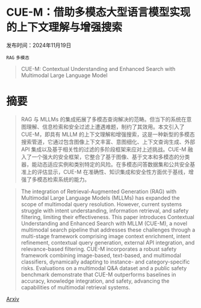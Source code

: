 # CUE-M：借助多模态大型语言模型实现的上下文理解与增强搜索

发布时间：2024年11月19日

`RAG` `多模态`

> CUE-M: Contextual Understanding and Enhanced Search with Multimodal Large Language Model

# 摘要

> RAG 与 MLLMs 的集成拓展了多模态查询解决的范畴。但当下的系统在意图理解、信息检索和安全过滤上遭遇难题，制约了其效用。本文引入了 CUE-M，即具有 MLLM 的上下文理解和增强搜索，这是一种新型的多模态搜索管道，它通过包含图像上下文丰富、意图细化、上下文查询生成、外部 API 集成以及基于相关性的过滤的多阶段框架来应对上述挑战。CUE-M 融入了一个强大的安全框架，它整合了基于图像、基于文本和多模态的分类器，能动态适应实例和类别特定的风险。在多模态问答数据集和公共安全基准上的评估显示，CUE-M 在准确性、知识集成和安全性方面优于基线，增强了多模态检索系统的能力。

> The integration of Retrieval-Augmented Generation (RAG) with Multimodal Large Language Models (MLLMs) has expanded the scope of multimodal query resolution. However, current systems struggle with intent understanding, information retrieval, and safety filtering, limiting their effectiveness. This paper introduces Contextual Understanding and Enhanced Search with MLLM (CUE-M), a novel multimodal search pipeline that addresses these challenges through a multi-stage framework comprising image context enrichment, intent refinement, contextual query generation, external API integration, and relevance-based filtering. CUE-M incorporates a robust safety framework combining image-based, text-based, and multimodal classifiers, dynamically adapting to instance- and category-specific risks. Evaluations on a multimodal Q&A dataset and a public safety benchmark demonstrate that CUE-M outperforms baselines in accuracy, knowledge integration, and safety, advancing the capabilities of multimodal retrieval systems.

[Arxiv](https://arxiv.org/abs/2411.12287)